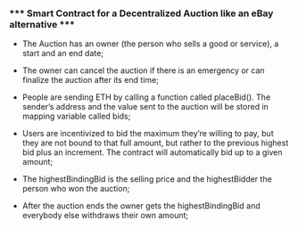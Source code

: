 ###     *** Smart Contract for a Decentralized Auction like an eBay alternative *** 

- The Auction has an owner (the person who sells a good or service), a start and an end date;

- The owner can cancel the auction if there is an emergency or can finalize the auction after its end time;

- People are sending ETH by calling a function called placeBid(). The sender’s address and the value sent to the auction will be stored in mapping variable called bids;

- Users are incentivized to bid the maximum they’re willing to pay, but they are not bound to that full amount, but rather to the previous highest bid plus an increment. The contract will automatically bid up to a given amount;

- The highestBindingBid is the selling price and the highestBidder the person who won the auction;

- After the auction ends the owner gets the highestBindingBid and everybody else withdraws their own amount;